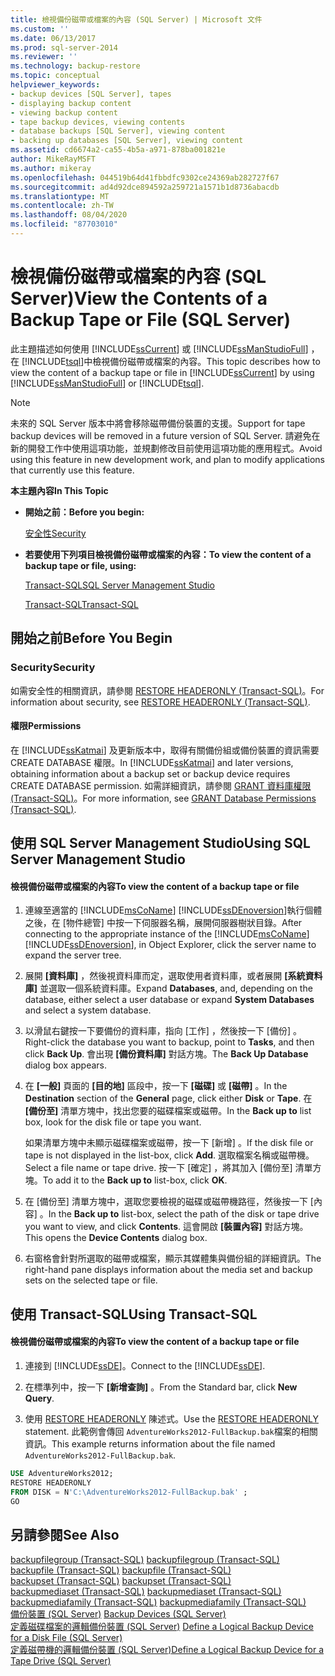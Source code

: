 ```yaml
---
title: 檢視備份磁帶或檔案的內容 (SQL Server) | Microsoft 文件
ms.custom: ''
ms.date: 06/13/2017
ms.prod: sql-server-2014
ms.reviewer: ''
ms.technology: backup-restore
ms.topic: conceptual
helpviewer_keywords:
- backup devices [SQL Server], tapes
- displaying backup content
- viewing backup content
- tape backup devices, viewing contents
- database backups [SQL Server], viewing content
- backing up databases [SQL Server], viewing content
ms.assetid: cd6674a2-ca55-4b5a-a971-878ba001821e
author: MikeRayMSFT
ms.author: mikeray
ms.openlocfilehash: 044519b64d41fbbdfc9302ce24369ab282727f67
ms.sourcegitcommit: ad4d92dce894592a259721a1571b1d8736abacdb
ms.translationtype: MT
ms.contentlocale: zh-TW
ms.lasthandoff: 08/04/2020
ms.locfileid: "87703010"
---
```

# <a name="view-the-contents-of-a-backup-tape-or-file-sql-server"></a><span data-ttu-id="eed02-102">檢視備份磁帶或檔案的內容 (SQL Server)</span><span class="sxs-lookup"><span data-stu-id="eed02-102">View the Contents of a Backup Tape or File (SQL Server)</span></span>
  <span data-ttu-id="eed02-103">此主題描述如何使用 [!INCLUDE[ssCurrent](../../includes/sscurrent-md.md)] 或 [!INCLUDE[ssManStudioFull](../../includes/ssmanstudiofull-md.md)] ，在 [!INCLUDE[tsql](../../includes/tsql-md.md)]中檢視備份磁帶或檔案的內容。</span><span class="sxs-lookup"><span data-stu-id="eed02-103">This topic describes how to view the content of a backup tape or file in [!INCLUDE[ssCurrent](../../includes/sscurrent-md.md)] by using [!INCLUDE[ssManStudioFull](../../includes/ssmanstudiofull-md.md)] or [!INCLUDE[tsql](../../includes/tsql-md.md)].</span></span>  
  
> [!NOTE]  
>  <span data-ttu-id="eed02-104">未來的 SQL Server 版本中將會移除磁帶備份裝置的支援。</span><span class="sxs-lookup"><span data-stu-id="eed02-104">Support for tape backup devices will be removed in a future version of SQL Server.</span></span> <span data-ttu-id="eed02-105">請避免在新的開發工作中使用這項功能，並規劃修改目前使用這項功能的應用程式。</span><span class="sxs-lookup"><span data-stu-id="eed02-105">Avoid using this feature in new development work, and plan to modify applications that currently use this feature.</span></span>  
  
 <span data-ttu-id="eed02-106">**本主題內容**</span><span class="sxs-lookup"><span data-stu-id="eed02-106">**In This Topic**</span></span>  
  
-   <span data-ttu-id="eed02-107">**開始之前：**</span><span class="sxs-lookup"><span data-stu-id="eed02-107">**Before you begin:**</span></span>  
  
     [<span data-ttu-id="eed02-108">安全性</span><span class="sxs-lookup"><span data-stu-id="eed02-108">Security</span></span>](#Security)  
  
-   <span data-ttu-id="eed02-109">**若要使用下列項目檢視備份磁帶或檔案的內容：**</span><span class="sxs-lookup"><span data-stu-id="eed02-109">**To view the content of a backup tape or file, using:**</span></span>  
  
     [<span data-ttu-id="eed02-110">Transact-SQL</span><span class="sxs-lookup"><span data-stu-id="eed02-110">SQL Server Management Studio</span></span>](#SSMSProcedure)  
  
     [<span data-ttu-id="eed02-111">Transact-SQL</span><span class="sxs-lookup"><span data-stu-id="eed02-111">Transact-SQL</span></span>](#TsqlProcedure)  
  
##  <a name="before-you-begin"></a><a name="BeforeYouBegin"></a> <span data-ttu-id="eed02-112">開始之前</span><span class="sxs-lookup"><span data-stu-id="eed02-112">Before You Begin</span></span>  
  
###  <a name="security"></a><a name="Security"></a> <span data-ttu-id="eed02-113">Security</span><span class="sxs-lookup"><span data-stu-id="eed02-113">Security</span></span>  
 <span data-ttu-id="eed02-114">如需安全性的相關資訊，請參閱 [RESTORE HEADERONLY &#40;Transact-SQL&#41;](/sql/t-sql/statements/restore-statements-headeronly-transact-sql)。</span><span class="sxs-lookup"><span data-stu-id="eed02-114">For information about security, see [RESTORE HEADERONLY &#40;Transact-SQL&#41;](/sql/t-sql/statements/restore-statements-headeronly-transact-sql).</span></span>  
  
####  <a name="permissions"></a><a name="Permissions"></a> <span data-ttu-id="eed02-115">權限</span><span class="sxs-lookup"><span data-stu-id="eed02-115">Permissions</span></span>  
 <span data-ttu-id="eed02-116">在 [!INCLUDE[ssKatmai](../../includes/sskatmai-md.md)] 及更新版本中，取得有關備份組或備份裝置的資訊需要 CREATE DATABASE 權限。</span><span class="sxs-lookup"><span data-stu-id="eed02-116">In [!INCLUDE[ssKatmai](../../includes/sskatmai-md.md)] and later versions, obtaining information about a backup set or backup device requires CREATE DATABASE permission.</span></span> <span data-ttu-id="eed02-117">如需詳細資訊，請參閱 [GRANT 資料庫權限 &#40;Transact-SQL&#41;](/sql/t-sql/statements/grant-database-permissions-transact-sql)。</span><span class="sxs-lookup"><span data-stu-id="eed02-117">For more information, see [GRANT Database Permissions &#40;Transact-SQL&#41;](/sql/t-sql/statements/grant-database-permissions-transact-sql).</span></span>  
  
##  <a name="using-sql-server-management-studio"></a><a name="SSMSProcedure"></a> <span data-ttu-id="eed02-118">使用 SQL Server Management Studio</span><span class="sxs-lookup"><span data-stu-id="eed02-118">Using SQL Server Management Studio</span></span>  
  
#### <a name="to-view-the-content-of-a-backup-tape-or-file"></a><span data-ttu-id="eed02-119">檢視備份磁帶或檔案的內容</span><span class="sxs-lookup"><span data-stu-id="eed02-119">To view the content of a backup tape or file</span></span>  
  
1.  <span data-ttu-id="eed02-120">連線至適當的 [!INCLUDE[msCoName](../../includes/msconame-md.md)] [!INCLUDE[ssDEnoversion](../../includes/ssdenoversion-md.md)]執行個體之後，在 [物件總管] 中按一下伺服器名稱，展開伺服器樹狀目錄。</span><span class="sxs-lookup"><span data-stu-id="eed02-120">After connecting to the appropriate instance of the [!INCLUDE[msCoName](../../includes/msconame-md.md)] [!INCLUDE[ssDEnoversion](../../includes/ssdenoversion-md.md)], in Object Explorer, click the server name to expand the server tree.</span></span>  
  
2.  <span data-ttu-id="eed02-121">展開 **[資料庫]** ，然後視資料庫而定，選取使用者資料庫，或者展開 **[系統資料庫]** 並選取一個系統資料庫。</span><span class="sxs-lookup"><span data-stu-id="eed02-121">Expand **Databases**, and, depending on the database, either select a user database or expand **System Databases** and select a system database.</span></span>  
  
3.  <span data-ttu-id="eed02-122">以滑鼠右鍵按一下要備份的資料庫，指向 [工作]  ，然後按一下 [備份]  。</span><span class="sxs-lookup"><span data-stu-id="eed02-122">Right-click the database you want to backup, point to **Tasks**, and then click **Back Up**.</span></span> <span data-ttu-id="eed02-123">會出現 **[備份資料庫]** 對話方塊。</span><span class="sxs-lookup"><span data-stu-id="eed02-123">The **Back Up Database** dialog box appears.</span></span>  
  
4.  <span data-ttu-id="eed02-124">在 **[一般]** 頁面的 **[目的地]** 區段中，按一下 **[磁碟]** 或 **[磁帶]** 。</span><span class="sxs-lookup"><span data-stu-id="eed02-124">In the **Destination** section of the **General** page, click either **Disk** or **Tape**.</span></span> <span data-ttu-id="eed02-125">在 **[備份至]** 清單方塊中，找出您要的磁碟檔案或磁帶。</span><span class="sxs-lookup"><span data-stu-id="eed02-125">In the **Back up to** list box, look for the disk file or tape you want.</span></span>  
  
     <span data-ttu-id="eed02-126">如果清單方塊中未顯示磁碟檔案或磁帶，按一下 [新增]  。</span><span class="sxs-lookup"><span data-stu-id="eed02-126">If the disk file or tape is not displayed in the list-box, click **Add**.</span></span> <span data-ttu-id="eed02-127">選取檔案名稱或磁帶機。</span><span class="sxs-lookup"><span data-stu-id="eed02-127">Select a file name or tape drive.</span></span> <span data-ttu-id="eed02-128">按一下 [確定]  ，將其加入 [備份至]  清單方塊。</span><span class="sxs-lookup"><span data-stu-id="eed02-128">To add it to the **Back up to** list-box, click **OK**.</span></span>  
  
5.  <span data-ttu-id="eed02-129">在 [備份至]  清單方塊中，選取您要檢視的磁碟或磁帶機路徑，然後按一下 [內容]  。</span><span class="sxs-lookup"><span data-stu-id="eed02-129">In the **Back up to** list-box, select the path of the disk or tape drive you want to view, and click **Contents**.</span></span> <span data-ttu-id="eed02-130">這會開啟 **[裝置內容]** 對話方塊。</span><span class="sxs-lookup"><span data-stu-id="eed02-130">This opens the **Device Contents** dialog box.</span></span>  
  
6.  <span data-ttu-id="eed02-131">右窗格會針對所選取的磁帶或檔案，顯示其媒體集與備份組的詳細資訊。</span><span class="sxs-lookup"><span data-stu-id="eed02-131">The right-hand pane displays information about the media set and backup sets on the selected tape or file.</span></span>  
  
##  <a name="using-transact-sql"></a><a name="TsqlProcedure"></a> <span data-ttu-id="eed02-132">使用 Transact-SQL</span><span class="sxs-lookup"><span data-stu-id="eed02-132">Using Transact-SQL</span></span>  
  
#### <a name="to-view-the-content-of-a-backup-tape-or-file"></a><span data-ttu-id="eed02-133">檢視備份磁帶或檔案的內容</span><span class="sxs-lookup"><span data-stu-id="eed02-133">To view the content of a backup tape or file</span></span>  
  
1.  <span data-ttu-id="eed02-134">連接到 [!INCLUDE[ssDE](../../includes/ssde-md.md)]。</span><span class="sxs-lookup"><span data-stu-id="eed02-134">Connect to the [!INCLUDE[ssDE](../../includes/ssde-md.md)].</span></span>  
  
2.  <span data-ttu-id="eed02-135">在標準列中，按一下 **[新增查詢]** 。</span><span class="sxs-lookup"><span data-stu-id="eed02-135">From the Standard bar, click **New Query**.</span></span>  
  
3.  <span data-ttu-id="eed02-136">使用 [RESTORE HEADERONLY](/sql/t-sql/statements/restore-statements-headeronly-transact-sql) 陳述式。</span><span class="sxs-lookup"><span data-stu-id="eed02-136">Use the [RESTORE HEADERONLY](/sql/t-sql/statements/restore-statements-headeronly-transact-sql) statement.</span></span> <span data-ttu-id="eed02-137">此範例會傳回 `AdventureWorks2012-FullBackup.bak`檔案的相關資訊。</span><span class="sxs-lookup"><span data-stu-id="eed02-137">This example returns information about the file named `AdventureWorks2012-FullBackup.bak`.</span></span>  
  
```sql  
USE AdventureWorks2012;  
RESTORE HEADERONLY   
FROM DISK = N'C:\AdventureWorks2012-FullBackup.bak' ;  
GO  
```  
  
## <a name="see-also"></a><span data-ttu-id="eed02-138">另請參閱</span><span class="sxs-lookup"><span data-stu-id="eed02-138">See Also</span></span>  
 <span data-ttu-id="eed02-139">[backupfilegroup &#40;Transact-SQL&#41;](/sql/relational-databases/system-tables/backupfilegroup-transact-sql) </span><span class="sxs-lookup"><span data-stu-id="eed02-139">[backupfilegroup &#40;Transact-SQL&#41;](/sql/relational-databases/system-tables/backupfilegroup-transact-sql) </span></span>  
 <span data-ttu-id="eed02-140">[backupfile &#40;Transact-SQL&#41;](/sql/relational-databases/system-tables/backupfile-transact-sql) </span><span class="sxs-lookup"><span data-stu-id="eed02-140">[backupfile &#40;Transact-SQL&#41;](/sql/relational-databases/system-tables/backupfile-transact-sql) </span></span>  
 <span data-ttu-id="eed02-141">[backupset &#40;Transact-SQL&#41;](/sql/relational-databases/system-tables/backupset-transact-sql) </span><span class="sxs-lookup"><span data-stu-id="eed02-141">[backupset &#40;Transact-SQL&#41;](/sql/relational-databases/system-tables/backupset-transact-sql) </span></span>  
 <span data-ttu-id="eed02-142">[backupmediaset &#40;Transact-SQL&#41;](/sql/relational-databases/system-tables/backupmediaset-transact-sql) </span><span class="sxs-lookup"><span data-stu-id="eed02-142">[backupmediaset &#40;Transact-SQL&#41;](/sql/relational-databases/system-tables/backupmediaset-transact-sql) </span></span>  
 <span data-ttu-id="eed02-143">[backupmediafamily &#40;Transact-SQL&#41;](/sql/relational-databases/system-tables/backupmediafamily-transact-sql) </span><span class="sxs-lookup"><span data-stu-id="eed02-143">[backupmediafamily &#40;Transact-SQL&#41;](/sql/relational-databases/system-tables/backupmediafamily-transact-sql) </span></span>  
 <span data-ttu-id="eed02-144">[備份裝置 &#40;SQL Server&#41;](backup-devices-sql-server.md) </span><span class="sxs-lookup"><span data-stu-id="eed02-144">[Backup Devices &#40;SQL Server&#41;](backup-devices-sql-server.md) </span></span>  
 <span data-ttu-id="eed02-145">[定義磁碟檔案的邏輯備份裝置 &#40;SQL Server&#41;](define-a-logical-backup-device-for-a-disk-file-sql-server.md) </span><span class="sxs-lookup"><span data-stu-id="eed02-145">[Define a Logical Backup Device for a Disk File &#40;SQL Server&#41;](define-a-logical-backup-device-for-a-disk-file-sql-server.md) </span></span>  
 [<span data-ttu-id="eed02-146">定義磁帶機的邏輯備份裝置 &#40;SQL Server&#41;</span><span class="sxs-lookup"><span data-stu-id="eed02-146">Define a Logical Backup Device for a Tape Drive &#40;SQL Server&#41;</span></span>](define-a-logical-backup-device-for-a-tape-drive-sql-server.md)  
  
  
